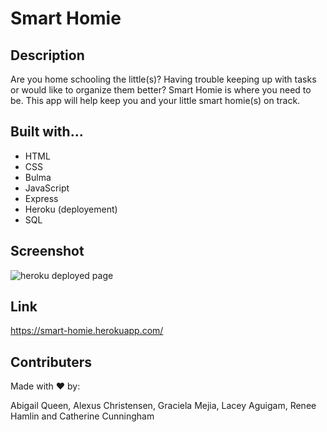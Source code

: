 # Smart Homie

## Description

Are you home schooling the little(s)? Having trouble keeping up with tasks or would like to organize them better? Smart Homie is where you need to be. This app will help keep you and your little smart homie(s) on track.

## Built with...

- HTML
- CSS
- Bulma
- JavaScript
- Express
- Heroku (deployement)
- SQL

## Screenshot

![heroku deployed page](https://user-images.githubusercontent.com/108241017/195787564-89f242a8-0688-4678-84f0-3bcaf9ee64b9.png)

## Link

https://smart-homie.herokuapp.com/

## Contributers

Made with ❤️ by:

Abigail Queen, Alexus Christensen, Graciela Mejia, Lacey Aguigam, Renee Hamlin and Catherine Cunningham
